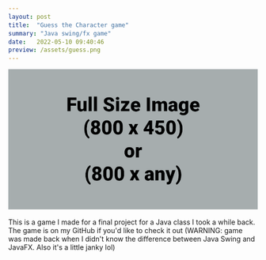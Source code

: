 ```yaml
---
layout: post
title:  "Guess the Character game"
summary: "Java swing/fx game"
date:   2022-05-10 09:40:46
preview: /assets/guess.png
---
```


![Picture 1](/assets/fullsize.png)

This is a game I made for a final project for a Java class I took a while back.
The game is on my GitHub if you'd like to check it out (WARNING: game was made back when I didn't know the difference between Java Swing and JavaFX. Also it's a little janky lol)
